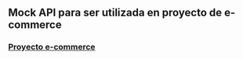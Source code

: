 ## Mock API para ser utilizada en proyecto de e-commerce 

### [Proyecto e-commerce](https://github.com/sebastianlloves/e-commerce-project)
